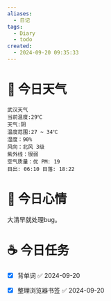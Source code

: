 ```yaml
---
aliases:
  - 日记
tags:
  - Diary
  - todo
created:
  - 2024-09-20 09:35:33
---
```

# 🌅 今日天气

``` 
武汉天气
当前温度:29℃
天气:阴
温度范围:27 ~ 34℃
湿度：90%
风向：北风 3级
紫外线：很弱
空气质量：优 PM: 19
日出: 06:10 日落: 18:22
```

# 🍋 今日心情

大清早就处理bug。

# ☕ 今日任务

- [x] 背单词 ✅ 2024-09-20
- [x] 整理浏览器书签 ✅ 2024-09-20



